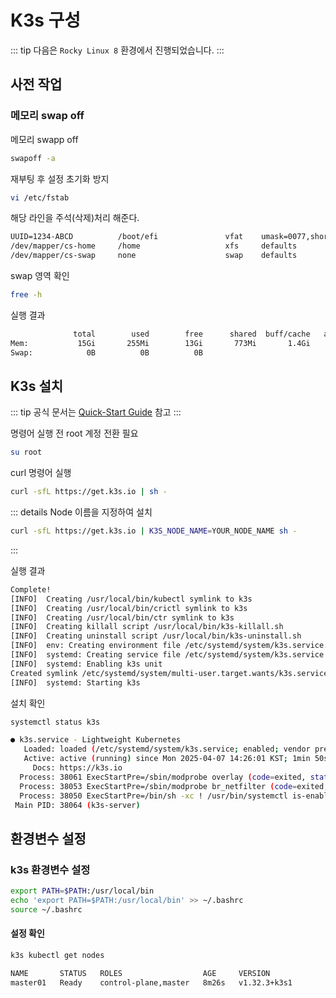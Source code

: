 # K3s 구성

::: tip
다음은 `Rocky Linux 8` 환경에서 진행되었습니다.
:::

## 사전 작업
### 메모리 swap off
메모리 swapp off
```bash
swapoff -a
```

재부팅 후 설정 초기화 방지
```bash
vi /etc/fstab
```

해당 라인을 주석(삭제)처리 해준다.
```txt
UUID=1234-ABCD          /boot/efi               vfat    umask=0077,shortname=winnt 0 2
/dev/mapper/cs-home     /home                   xfs     defaults        0 0
/dev/mapper/cs-swap     none                    swap    defaults        0 0 // [!code --]
```

swap 영역 확인
```bash
free -h
```

실행 결과
```bash
              total        used        free      shared  buff/cache   available
Mem:           15Gi       255Mi        13Gi       773Mi       1.4Gi        13Gi
Swap:            0B          0B          0B
```



## K3s 설치
::: tip
공식 문서는 [Quick-Start Guide](https://docs.k3s.io/quick-start) 참고
:::

명령어 실행 전 root 계정 전환 필요
```bash
su root
```

curl 명령어 실행
```bash
curl -sfL https://get.k3s.io | sh -
```

::: details Node 이름을 지정하여 설치
``` bash
curl -sfL https://get.k3s.io | K3S_NODE_NAME=YOUR_NODE_NAME sh -
```
:::

실행 결과
``` bash
Complete!
[INFO]  Creating /usr/local/bin/kubectl symlink to k3s
[INFO]  Creating /usr/local/bin/crictl symlink to k3s
[INFO]  Creating /usr/local/bin/ctr symlink to k3s
[INFO]  Creating killall script /usr/local/bin/k3s-killall.sh
[INFO]  Creating uninstall script /usr/local/bin/k3s-uninstall.sh
[INFO]  env: Creating environment file /etc/systemd/system/k3s.service.env
[INFO]  systemd: Creating service file /etc/systemd/system/k3s.service
[INFO]  systemd: Enabling k3s unit
Created symlink /etc/systemd/system/multi-user.target.wants/k3s.service → /etc/systemd/system/k3s.service.
[INFO]  systemd: Starting k3s
```

설치 확인
``` bash
systemctl status k3s
```

``` bash
● k3s.service - Lightweight Kubernetes
   Loaded: loaded (/etc/systemd/system/k3s.service; enabled; vendor preset: disabled)
   Active: active (running) since Mon 2025-04-07 14:26:01 KST; 1min 50s ago
     Docs: https://k3s.io
  Process: 38061 ExecStartPre=/sbin/modprobe overlay (code=exited, status=0/SUCCESS)
  Process: 38053 ExecStartPre=/sbin/modprobe br_netfilter (code=exited, status=0/SUCCESS)
  Process: 38050 ExecStartPre=/bin/sh -xc ! /usr/bin/systemctl is-enabled --quiet nm-cloud-setup.service 2>/dev/null (code=e>
 Main PID: 38064 (k3s-server)
```


## 환경변수 설정
### k3s 환경변수 설정
``` bash
export PATH=$PATH:/usr/local/bin
echo 'export PATH=$PATH:/usr/local/bin' >> ~/.bashrc
source ~/.bashrc
```

#### 설정 확인
``` bash
k3s kubectl get nodes
```

``` bash
NAME       STATUS   ROLES                  AGE     VERSION
master01   Ready    control-plane,master   8m26s   v1.32.3+k3s1
```